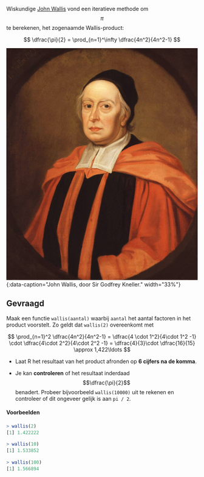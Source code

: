 Wiskundige <a href="https://en.wikipedia.org/wiki/John_Wallis" target="_blank">John Wallis</a> vond een iteratieve methode om $$\pi$$ te berekenen, het zogenaamde Wallis-product:

$$
  \dfrac{\pi}{2} = \prod_{n=1}^\infty \dfrac{4n^2}{4n^2-1}
$$

![John Wallis, door Sir Godfrey Kneller.](media/Wallis.jpg "John Wallis, door Sir Godfrey Kneller."){:data-caption="John Wallis, door Sir Godfrey Kneller." width="33%"}

## Gevraagd

Maak een functie `wallis(aantal)` waarbij `aantal` het aantal factoren in het product voorstelt. Zo geldt dat `wallis(2)` overeenkomt met 

$$
\prod_{n=1}^2 \dfrac{4n^2}{4n^2-1} = \dfrac{4 \cdot 1^2}{4\cdot 1^2 -1} \cdot \dfrac{4\cdot 2^2}{4\cdot 2^2 -1} = \dfrac{4}{3}\cdot \dfrac{16}{15} \approx 1,422\ldots
$$

- Laat R het resultaat van het product afronden op **6 cijfers na de komma**.

- Je kan **controleren** of het resultaat inderdaad $$\dfrac{\pi}{2}$$ benadert. Probeer bijvoorbeeld `wallis(10000)` uit te rekenen en controleer of dit ongeveer gelijk is aan `pi / 2`.

#### Voorbeelden

```R
> wallis(2)
[1] 1.422222
```

```R
> wallis(10)
[1] 1.533852
```

```R
> wallis(100)
[1] 1.566894
```